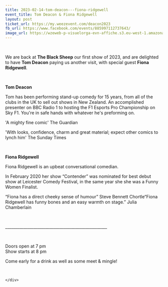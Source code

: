 ```yaml
---
title: 2023-02-14-tom-deacon---fiona-ridgewell
event_title: Tom Deacon & Fiona Ridgewell
layout: post
ticket_url: https://my.weezevent.com/deacon2023
fb_url: https://www.facebook.com/events/885997112737643/
image_url: https://wzeweb-p-visuelorga-evn-affiche.s3.eu-west-1.amazonaws.com/affiche_934147.jpg
---
```

<div><div class="kvgmc6g5 cxmmr5t8 oygrvhab hcukyx3x c1et5uql">
<p>
		 </p>
</div>
<p>
	We are back at <strong>The Black Sheep</strong> our first show of 2023, and are delighted to have <strong>Tom Deacon</strong> paying us another visit, with special guest <strong>Fiona Ridgewell</strong>.</p>
<p>
	 </p>
<p>
<strong>Tom Deacon </strong></p>
<p>
	Tom has been performing stand-up comedy for 15 years, from all of the clubs in the UK to sell out shows in New Zealand. An accomplished presenter on BBC Radio 1 to hosting the F1 Esports Pro Championship on Sky F1. You're in safe hands with whatever he's preforming on. </p>
<p>
	'A mighty fine comic' The Guardian </p>
<p>
	'With looks, confidence, charm and great material; expect other comics to lynch him' The Sunday Times</p>
<p>
	 </p>
<p>
<strong>Fiona Ridgewell</strong></p>
<p>
	Fiona Ridgewell is an upbeat conversational comedian.</p>
<p>
	In February 2020 her show “Contender” was nominated for best debut show at Leicester Comedy Festival, in the same year she she was a Funny Women Finalist.</p>
<p>
	“Fiona has a direct cheeky sense of humour” Steve Bennett Chortle“Fiona Ridgewell has funny bones and an easy warmth on stage.” Julia Chamberlain</p>
<p>
	 </p>
<p>
	___________________________________________________</p>
<p>
	 </p>
<p>
	Doors open at 7 pm<br>
	Show starts at 8 pm</p>
<p>
	Come early for a drink as well as some meet &amp; mingle!</p>
<p>
	 </p>

    </div>